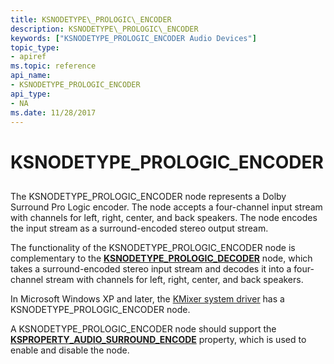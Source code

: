 ```yaml
---
title: KSNODETYPE\_PROLOGIC\_ENCODER
description: KSNODETYPE\_PROLOGIC\_ENCODER
keywords: ["KSNODETYPE_PROLOGIC_ENCODER Audio Devices"]
topic_type:
- apiref
ms.topic: reference
api_name:
- KSNODETYPE_PROLOGIC_ENCODER
api_type:
- NA
ms.date: 11/28/2017
---
```


# KSNODETYPE\_PROLOGIC\_ENCODER


## <span id="ddk_ksnodetype_prologic_encoder_ks"></span><span id="DDK_KSNODETYPE_PROLOGIC_ENCODER_KS"></span>


The KSNODETYPE\_PROLOGIC\_ENCODER node represents a Dolby Surround Pro Logic encoder. The node accepts a four-channel input stream with channels for left, right, center, and back speakers. The node encodes the input stream as a surround-encoded stereo output stream.

The functionality of the KSNODETYPE\_PROLOGIC\_ENCODER node is complementary to the [**KSNODETYPE\_PROLOGIC\_DECODER**](ksnodetype-prologic-decoder.md) node, which takes a surround-encoded stereo input stream and decodes it into a four-channel stream with channels for left, right, center, and back speakers.

In Microsoft Windows XP and later, the [KMixer system driver](./kernel-mode-wdm-audio-components.md#kmixer-system-driver) has a KSNODETYPE\_PROLOGIC\_ENCODER node.

A KSNODETYPE\_PROLOGIC\_ENCODER node should support the [**KSPROPERTY\_AUDIO\_SURROUND\_ENCODE**](ksproperty-audio-surround-encode.md) property, which is used to enable and disable the node.

 

